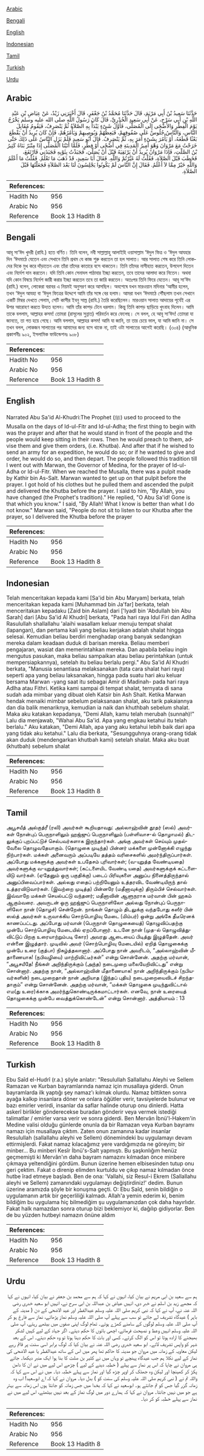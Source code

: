 [Arabic](#arabic)

[Bengali](#bengali)

[English](#english)

[Indonesian](#indonesian)

[Tamil](#tamil)

[Turkish](#turkish)

[Urdu](#urdu)

## Arabic


<div dir="rtl" lang="ar" style={{fontSize:'larger',backgroundColor:'#f8f9fa',padding:20}}>
حَدَّثَنَا سَعِيدُ بْنُ أَبِي مَرْيَمَ، قَالَ حَدَّثَنَا مُحَمَّدُ بْنُ جَعْفَرٍ، قَالَ أَخْبَرَنِي زَيْدٌ، عَنْ عِيَاضِ بْنِ عَبْدِ اللَّهِ بْنِ أَبِي سَرْحٍ، عَنْ أَبِي سَعِيدٍ الْخُدْرِيِّ، قَالَ كَانَ رَسُولُ اللَّهِ صلى الله عليه وسلم يَخْرُجُ يَوْمَ الْفِطْرِ وَالأَضْحَى إِلَى الْمُصَلَّى، فَأَوَّلُ شَىْءٍ يَبْدَأُ بِهِ الصَّلاَةُ ثُمَّ يَنْصَرِفُ، فَيَقُومُ مُقَابِلَ النَّاسِ، وَالنَّاسُ جُلُوسٌ عَلَى صُفُوفِهِمْ، فَيَعِظُهُمْ وَيُوصِيهِمْ وَيَأْمُرُهُمْ، فَإِنْ كَانَ يُرِيدُ أَنْ يَقْطَعَ بَعْثًا قَطَعَهُ، أَوْ يَأْمُرَ بِشَىْءٍ أَمَرَ بِهِ، ثُمَّ يَنْصَرِفُ‏.‏ قَالَ أَبُو سَعِيدٍ فَلَمْ يَزَلِ النَّاسُ عَلَى ذَلِكَ حَتَّى خَرَجْتُ مَعَ مَرْوَانَ وَهْوَ أَمِيرُ الْمَدِينَةِ فِي أَضْحًى أَوْ فِطْرٍ، فَلَمَّا أَتَيْنَا الْمُصَلَّى إِذَا مِنْبَرٌ بَنَاهُ كَثِيرُ بْنُ الصَّلْتِ، فَإِذَا مَرْوَانُ يُرِيدُ أَنْ يَرْتَقِيَهُ قَبْلَ أَنْ يُصَلِّيَ، فَجَبَذْتُ بِثَوْبِهِ فَجَبَذَنِي فَارْتَفَعَ، فَخَطَبَ قَبْلَ الصَّلاَةِ، فَقُلْتُ لَهُ غَيَّرْتُمْ وَاللَّهِ‏.‏ فَقَالَ أَبَا سَعِيدٍ، قَدْ ذَهَبَ مَا تَعْلَمُ‏.‏ فَقُلْتُ مَا أَعْلَمُ وَاللَّهِ خَيْرٌ مِمَّا لاَ أَعْلَمُ‏.‏ فَقَالَ إِنَّ النَّاسَ لَمْ يَكُونُوا يَجْلِسُونَ لَنَا بَعْدَ الصَّلاَةِ فَجَعَلْتُهَا قَبْلَ الصَّلاَةِ‏.‏
</div>
<div style={{backgroundColor:'#f8f9fa',padding:20, marginBottom: 10}}><table> <thead> <tr> <th>References:</th> <th></th> </tr> </thead> <tbody><tr><td>Hadith No</td><td>956</td></tr><tr><td>Arabic No</td><td>956</td></tr><tr><td>Reference</td><td>Book 13 Hadith 8</td></tr></tbody></table></div>

## Bengali


<div dir="ltr" lang="bn" style={{fontSize:'larger',backgroundColor:'#f8f9fa',padding:20}}>
আবূ সা‘ঈদ খুদরী (রাযি.) হতে বর্ণিত। তিনি বলেন, নবী সাল্লাল্লাহু আলাইহি ওয়াসাল্লাম ‘ঈদুল ফিত্র ও ‘ঈদুল আযহার দিন ‘ঈদমাঠে যেতেন এবং সেখানে তিনি প্রথম যে কাজ শুরু করতেন তা হল সালাত। আর সালাত শেষ করে তিনি লোকদের দিকে মুখ করে দাঁড়াতেন এবং তাঁরা তাঁদের কাতারে বসে থাকতেন। তিনি তাঁদের নাসীহাত করতেন, উপদেশ দিতেন এবং নির্দেশ দান করতেন। যদি তিনি কোন সেনাদল পাঠাবার ইচ্ছা করতেন, তবে তাদের আলাদা করে নিতেন। অথবা যদি কোন বিষয়ে নির্দেশ জারী করার ইচ্ছা করতেন তবে তা জারি করতেন। অতঃপর তিনি ফিরে যেতেন। আবূ সা‘ঈদ (রাযি.) বলেন, লোকেরা বরাবর এ নিয়মই অনুসরণ করে আসছিল। অবশেষে যখন মারওয়ান মদিনার ‘আমীর হলেন, তখন ‘ঈদুল আযহা বা ‘ঈদুল ফিত্রের উদ্দেশে আমি তাঁর সঙ্গে বের হলাম। আমরা যখন ‘ঈদমাঠে পৌঁছলাম তখন সেখানে একটি মিম্বর দেখতে পেলাম, সেটি কাসীর ইবনু সাল্ত (রাযি.) তৈরি করেছিলেন। মারওয়ান সালাত আদায়ের পূর্বেই এর উপর আরোহণ করতে উদ্যত হলেন। আমি তাঁর কাপড় টেনে ধরলাম। কিন্তু তিনি কাপড় ছাড়িয়ে খুৎবাহ দিলেন। আমি তাকে বললাম, আল্লাহর কসম! তোমরা (রাসূলের সুন্নাত) পরিবর্তন করে ফেলেছ। সে বলল, হে আবূ সা‘ঈদ! তোমরা যা জানতে, তা গত হয়ে গেছে। আমি বললাম, আল্লাহর কসম! আমি যা জানি, তা তার চেয়ে ভাল, যা আমি জানি না। সে তখন বলল, লোকজন সালাতের পর আমাদের জন্য বসে থাকে না, তাই ওটা সালাতের আগেই করেছি। (৩০৪) (আধুনিক প্রকাশনীঃ ৯০২, ইসলামিক ফাউন্ডেশনঃ ৯০৮)
</div>
<div style={{backgroundColor:'#f8f9fa',padding:20, marginBottom: 10}}><table> <thead> <tr> <th>References:</th> <th></th> </tr> </thead> <tbody><tr><td>Hadith No</td><td>956</td></tr><tr><td>Arabic No</td><td>956</td></tr><tr><td>Reference</td><td>Book 13 Hadith 8</td></tr></tbody></table></div>

## English


<div dir="ltr" lang="en" style={{fontSize:'larger',backgroundColor:'#f8f9fa',padding:20}}>
Narrated Abu Sa'id Al-Khudri:The Prophet (ﷺ) used to proceed to the Musalla on the days of Id-ul-Fitr and Id-ul-Adha; the first thing to begin with was the prayer and after that he would stand in front of the people and the people would keep sitting in their rows. Then he would preach to them, advise them and give them orders, (i.e. Khutba). And after that if he wished to send an army for an expedition, he would do so; or if he wanted to give and order, he would do so, and then depart. The people followed this tradition till I went out with Marwan, the Governor of Medina, for the prayer of Id-ul-Adha or Id-ul-Fitr. When we reached the Musalla, there was a pulpit made by Kathir bin As-Salt. Marwan wanted to get up on that pulpit before the prayer. I got hold of his clothes but he pulled them and ascended the pulpit and delivered the Khutba before the prayer. I said to him, "By Allah, you have changed (the Prophet's tradition)." He replied, "O Abu Sa'id! Gone is that which you know." I said, "By Allah! What I know is better than what I do not know." Marwan said, "People do not sit to listen to our Khutba after the prayer, so I delivered the Khutba before the prayer
</div>
<div style={{backgroundColor:'#f8f9fa',padding:20, marginBottom: 10}}><table> <thead> <tr> <th>References:</th> <th></th> </tr> </thead> <tbody><tr><td>Hadith No</td><td>956</td></tr><tr><td>Arabic No</td><td>956</td></tr><tr><td>Reference</td><td>Book 13 Hadith 8</td></tr></tbody></table></div>

## Indonesian


<div dir="ltr" lang="id" style={{fontSize:'larger',backgroundColor:'#f8f9fa',padding:20}}>
Telah menceritakan kepada kami [Sa'id bin Abu Maryam] berkata, telah menceritakan kepada kami [Muhammad bin Ja'far] berkata, telah menceritakan kepadaku [Zaid bin Aslam] dari ['Iyadl bin 'Abdullah bin Abu Sarah] dari [Abu Sa'id Al Khudri] berkata, "Pada hari raya Idul Firi dan Adlha Rasulullah shallallahu 'alaihi wasallam keluar menuju tempat shalat (lapangan), dan pertama kali yang beliau kerjakan adalah shalat hingga selesai. Kemudian beliau berdiri menghadap orang banyak sedangkan mereka dalam keadaan duduk di barisan mereka. Beliau memberi pengajaran, wasiat dan memerintahkan mereka. Dan apabila beliau ingin mengutus pasukan, maka beliau sampaikan atau beliau perintahkan (untuk mempersiapkannya), setelah itu beliau berlalu pergi." Abu Sa'id Al Khudri berkata, "Manusia senantiasa melaksanakan (tata cara shalat hari raya) seperti apa yang beliau laksanakan, hingga pada suatu hari aku keluar bersama Marwan -yang saat itu sebagai Amir di Madinah- pada hari raya Adlha atau Fithri. Ketika kami sampai di tempat shalat, ternyata di sana sudah ada mimbar yang dibuat oleh Katsir bin Ash Shalt. Ketika Marwan hendak menaiki mimbar sebelum pelaksanaan shalat, aku tarik pakaiannya dan dia balik menariknya, kemudian ia naik dan khuthbah sebelum shalat. Maka aku katakan kepadanya, "Demi Allah, kamu telah merubah (sunnah)!" Lalu dia menjawab, "Wahai Abu Sa'id. Apa yang engkau ketahui itu telah berlalu." Aku katakan, "Demi Allah, apa yang aku ketahui lebih baik dari apa yang tidak aku ketahui." Lalu dia berkata, "Sesungguhnya orang-orang tidak akan duduk (mendengarkan khutbah kami) setelah shalat. Maka aku buat (khutbah) sebelum shalat
</div>
<div style={{backgroundColor:'#f8f9fa',padding:20, marginBottom: 10}}><table> <thead> <tr> <th>References:</th> <th></th> </tr> </thead> <tbody><tr><td>Hadith No</td><td>956</td></tr><tr><td>Arabic No</td><td>956</td></tr><tr><td>Reference</td><td>Book 13 Hadith 8</td></tr></tbody></table></div>

## Tamil


<div dir="ltr" lang="ta" style={{fontSize:'larger',backgroundColor:'#f8f9fa',padding:20}}>
அபூசயீத் அல்குத்ரீ (ரலி) அவர்கள் கூறியதாவது: அல்லாஹ்வின் தூதர் (ஸல்) அவர்கள் நோன்புப் பெருநாளிலும் ஹஜ்ஜுப் பெருநாளிலும் (பள்ளிவாச-ல் தொழாமல்) திடலுக்குப் புறப்பட்டுச் செல்பவர்களாக இருந்தார்கள். அங்கு அவர்கள் செய்யும் முதல்வேலை தொழுவதேயாகும். (தொழுகை முடிந்த) பின்னர் மக்களை முன்னோக்கி எழுந்து நிற்பார்கள். மக்கள் அனைவரும் அப்படியே தத்தம் வரிசைகளில் அமர்ந்திருப்பார்கள். அப்போது மக்களுக்கு அவர்கள் உபதேசம் புரிவார்கள்; (வ-யுறுத்த வேண்டியதை) அவர்களுக்கு வ-யுறுத்துவார்கள்; (கட்டளையிட வேண்டி யதை) அவர்களுக்குக் கட்டளையிடு வார்கள். (ஏதேனும் ஒரு பகுதிக்கு) படைப் பிரிவுகளை அனுப்ப நினைத்திருந்தால் அனுப்பிவைப்பார்கள். அல்லது எதைப் பற்றியேனும் உத்தரவிட வேண்டியிருந் தால் உத்தரவிடுவார்கள். (இவற்றை முடித்த) பின்னரே (மதீனாவுக்கு) திரும்பிச் செல்வார்கள். இவ்வாறே மக்கள் செயல்பட்டு வந்தனர்; மதீனாவின் ஆளுநராக மர்வான் பின் ஹகம் ஆகும்வரை. அவருடன் ஒரு ஹஜ்ஜுப் பெருநாளிலோ அல்லது நோன்புப் பெருநாளிலோ நான் (தொழச்) சென்றேன். நாங்கள் தொழும் திடலுக்கு வந்தபோது கஸீர் பின் ஸல்த் அவர்கள் உருவாக்கிய சொற்பொழிவு மேடை (மிம்பர்) ஒன்று அங்கே தீடீரெனக் காணப்பட்டது. அப்போது மர்வான் (பெருநாள் தொழுகையைத்) தொழுவிப்பதற்கு முன்பே சொற்பொழிவு மேடையில் ஏறப்போனார். உடனே நான் (முத-ல் தொழுவித்துவிட்டுப் பிறகு உரையாற்றும்படி கோர) அவரது ஆடையைப் பிடித்து இழுத்தேன். அவர் என்னை இழுத்தார். முடிவில் அவர் (சொற்பொழிவு மேடையில்) ஏறித் தொழுகைக்கு முன்பே உரை (குத்பா) நிகழ்த்தலானார். அப்போது நான் அவரிடம், “அல்லாஹ்வின் மீதாணையாக! (நபிவழியை) மாற்றிவிட்டீர்கள்” என்று சொன்னேன். அதற்கு மர்வான், “அபூசயீதே! நீங்கள் அறிந்திருக்கும் (அந்த) நடைமுறை மலையேறிவிட்டது” என்று சொன்னார். அதற்கு நான், “அல்லாஹ்வின் மீதாணையாக! நான் அறிந்திருக்கும் (நபியவர்களின்) நடைமுறைதான் நான் அறியாத (இந்தப் புதிய) நடைமுறையைவிடச் சிறந்ததாகும்” என்று சொன்னேன். அதற்கு மர்வான், “மக்கள் தொழுகை முடிந்துவிட்டால் எம(து உரை)க்காக அமர்ந்துகொண்டிருக்கமாட்டார்கள். எனவே, நான் உரையைத் தொழுகைக்கு முன்பே வைத்துக்கொண்டேன்” என்று சொன்னார். அத்தியாயம் : 13
</div>
<div style={{backgroundColor:'#f8f9fa',padding:20, marginBottom: 10}}><table> <thead> <tr> <th>References:</th> <th></th> </tr> </thead> <tbody><tr><td>Hadith No</td><td>956</td></tr><tr><td>Arabic No</td><td>956</td></tr><tr><td>Reference</td><td>Book 13 Hadith 8</td></tr></tbody></table></div>

## Turkish


<div dir="ltr" lang="tr" style={{fontSize:'larger',backgroundColor:'#f8f9fa',padding:20}}>
Ebu Saîd el-Hudrî (r.a.) şöyle anlatır: "Resulullah Sallallahu Aleyhi ve Sellem Ramazan ve Kurban bayramlarında namaz için musallaya giderdi. Onun bayramlarda ilk yaptığı şey namaz'ı kılmak olurdu. Namaz bittikten sonra ayağa kalkıp insanlara döner ve onlara öğütler verir, tavsiyelerde bulunur ve bazı emirler verirdi, insanlar da saflar halinde oturup onu dinlerdi. Hatta askerî birlikler gönderecekse buradan gönderir veya vermek istediği talimatlar / emirler varsa verir ve sonra giderdi. Ben Mervân İbnü'l-Hakem'in Medine valisi olduğu günlerde onunla da bir Ramazan veya Kurban bayramı namazı için musallaya çıktım. Zaten onun zamanına kadar insanlar Resulullah (sallallahu aleyhi ve Sellem) dönemindeki bu uygulamayı devam ettirmişlerdi. Fakat namaz kılacağımız yere vardığımızda ne göreyim; bir minber... Bu minberi Kesîr İbnü's-Salt yapmıştı. Bu şaşkınlığım henüz geçmemişti ki Mervân'ın daha bayram namazını kılmadan önce minbere çıkmaya yeltendiğini gördüm. Bunun üzerine hemen elbisesinden tutup onu geri çektim. Fakat o direnip elimden kurtuldu ve çıkıp namaz kılmadan önce hutbe îrad etmeye başladı. Ben de ona: 'Vallahi, siz Resul-i Ekrem (Sallallahu aleyhi ve Sellem) zama­nındaki uygulamayı değiştirdiniz!' dedim. Bunun üzerine aramızda şöyle bir konuşma geçti. O: Ebu Saîd, senin bildiğin o uygulamanın artık bir geçerliliği kalmadı. Allah'a yemin ederim ki, benim bildiğim bu uygulama hiç bilmediğim şu uygulamanızdan çok daha hayırlıdır. Fakat halk namazdan sonra oturup bizi beklemiyor ki, dağılıp gidiyorlar. Ben de bu yüzden hutbeyi namazın önüne aldım
</div>
<div style={{backgroundColor:'#f8f9fa',padding:20, marginBottom: 10}}><table> <thead> <tr> <th>References:</th> <th></th> </tr> </thead> <tbody><tr><td>Hadith No</td><td>956</td></tr><tr><td>Arabic No</td><td>956</td></tr><tr><td>Reference</td><td>Book 13 Hadith 8</td></tr></tbody></table></div>

## Urdu


<div dir="rtl" lang="ur" style={{fontSize:'larger',backgroundColor:'#f8f9fa',padding:20}}>
ہم سے سعید بن ابی مریم نے بیان کیا، انہوں نے کہا کہ ہم سے محمد بن جعفر نے بیان کیا، انہوں نے کہا کہ مجھے زید بن اسلم نے خبر دی، انہیں عیاض بن عبداللہ بن ابی سرح نے، انہیں ابو سعید خدری رضی اللہ عنہ نے، آپ نے کہا کہ نبی کریم صلی اللہ علیہ وسلم عیدالفطر اور عید الاضحی کے دن ( مدینہ کے باہر ) عیدگاہ تشریف لے جاتے تو سب سے پہلے آپ صلی اللہ علیہ وسلم نماز پڑھاتے، نماز سے فارغ ہو کر آپ صلی اللہ علیہ وسلم لوگوں کے سامنے کھڑے ہوتے۔ تمام لوگ اپنی صفوں میں بیٹھے رہتے، آپ صلی اللہ علیہ وسلم انہیں وعظ و نصیحت فرماتے، اچھی باتوں کا حکم دیتے۔ اگر جہاد کے لیے کہیں لشکر بھیجنے کا ارادہ ہوتا تو اس کو الگ کرتے۔ کسی اور بات کا حکم دینا ہوتا تو وہ حکم دیتے۔ اس کے بعد شہر کو واپس تشریف لاتے۔ ابو سعید خدری رضی اللہ عنہ نے بیان کیا کہ لوگ برابر اسی سنت پر قائم رہے لیکن معاویہ کے زمانہ میں مروان جو مدینہ کا حاکم تھا پھر میں اس کے ساتھ عیدالفطر یا عید الاضحی کی نماز کے لیے نکلا ہم جب عیدگاہ پہنچے تو وہاں میں نے کثیر بن صلت کا بنا ہوا ایک منبر دیکھا۔ جاتے ہی مروان نے چاہا کہ اس پر نماز سے پہلے ( خطبہ دینے کے لیے ) چڑھے اس لیے میں نے ان کا دامن پکڑ کر کھینچا اور لیکن وہ جھٹک کر اوپر چڑھ گیا اور نماز سے پہلے خطبہ دیا۔ میں نے اس سے کہا کہ واللہ تم نے ( نبی کریم صلی اللہ علیہ وسلم کی سنت کو ) بدل دیا۔ مروان نے کہا کہ اے ابوسعید! اب وہ زمانہ گزر گیا جس کو تم جانتے ہو۔ ابوسعید نے کہا کہ بخدا میں جس زمانہ کو جانتا ہوں اس زمانہ سے بہتر ہے جو میں نہیں جانتا۔ مروان نے کہا کہ ہمارے دور میں لوگ نماز کے بعد نہیں بیٹھتے، اس لیے میں نے نماز سے پہلے خطبہ کو کر دیا۔
</div>
<div style={{backgroundColor:'#f8f9fa',padding:20, marginBottom: 10}}><table> <thead> <tr> <th>References:</th> <th></th> </tr> </thead> <tbody><tr><td>Hadith No</td><td>956</td></tr><tr><td>Arabic No</td><td>956</td></tr><tr><td>Reference</td><td>Book 13 Hadith 8</td></tr></tbody></table></div>